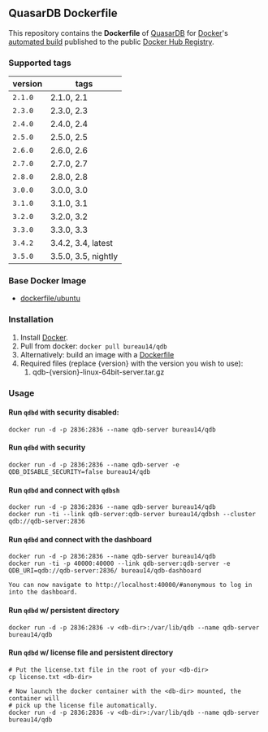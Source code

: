 ## QuasarDB Dockerfile

This repository contains the **Dockerfile** of [QuasarDB](http://www.quasardb.net/) for [Docker](https://www.docker.com/)'s [automated build](https://registry.hub.docker.com/u/bureau14/qdb/) published to the public [Docker Hub Registry](https://registry.hub.docker.com/).

### Supported tags

|version|tags|
|---|---|
|`2.1.0`|	2.1.0,	2.1|
|`2.3.0`|	2.3.0,	2.3|
|`2.4.0`|	2.4.0,	2.4|
|`2.5.0`|	2.5.0,	2.5|
|`2.6.0`|	2.6.0,	2.6|
|`2.7.0`|	2.7.0,	2.7|
|`2.8.0`|	2.8.0,	2.8|
|`3.0.0`|	3.0.0,	3.0|
|`3.1.0`|	3.1.0,	3.1|
|`3.2.0`|	3.2.0,	3.2|
|`3.3.0`|	3.3.0,	3.3|
|`3.4.2`|	3.4.2,	3.4,	latest|
|`3.5.0`|	3.5.0,	3.5,	nightly|


### Base Docker Image

* [dockerfile/ubuntu](http://dockerfile.github.io/#/ubuntu)

### Installation

1. Install [Docker](https://www.docker.com/).
1. Pull from docker: `docker pull bureau14/qdb`
1. Alternatively: build an image with a [Dockerfile](https://hub.docker.com/r/bureau14/qdb/~/dockerfile/)
1. Required files (replace {version} with the version you wish to use):
	1. qdb-{version}-linux-64bit-server.tar.gz



### Usage

#### Run `qdbd` with security disabled:

    docker run -d -p 2836:2836 --name qdb-server bureau14/qdb

#### Run `qdbd` with security

    docker run -d -p 2836:2836 --name qdb-server -e QDB_DISABLE_SECURITY=false bureau14/qdb

#### Run `qdbd` and connect with `qdbsh`

    docker run -d -p 2836:2836 --name qdb-server bureau14/qdb
    docker run -ti --link qdb-server:qdb-server bureau14/qdbsh --cluster qdb://qdb-server:2836

#### Run `qdbd` and connect with the dashboard

    docker run -d -p 2836:2836 --name qdb-server bureau14/qdb
    docker run -ti -p 40000:40000 --link qdb-server:qdb-server -e QDB_URI=qdb://qdb-server:2836/ bureau14/qdb-dashboard

    You can now navigate to http://localhost:40000/#anonymous to log in into the dashboard.

#### Run `qdbd` w/ persistent directory

    docker run -d -p 2836:2836 -v <db-dir>:/var/lib/qdb --name qdb-server bureau14/qdb

#### Run `qdbd` w/ license file and persistent directory

    # Put the license.txt file in the root of your <db-dir>
    cp license.txt <db-dir>

    # Now launch the docker container with the <db-dir> mounted, the container will
    # pick up the license file automatically.
    docker run -d -p 2836:2836 -v <db-dir>:/var/lib/qdb --name qdb-server bureau14/qdb
